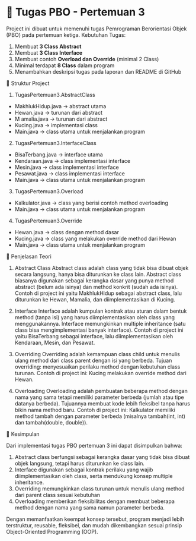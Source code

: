 # 📖 Tugas PBO - Pertemuan 3 
Project ini dibuat untuk memenuhi tugas Pemrograman Berorientasi Objek (PBO) pada pertemuan ketiga.
Kebutuhan Tugas:
1. Membuat **3 Class Abstract**  
2. Membuat **3 Class Interface**  
3. Membuat contoh **Overload dan Override** (minimal 2 Class)  
4. Minimal terdapat **8 Class** dalam program  
5. Menambahkan deskripsi tugas pada laporan dan README di GitHub

📂 Struktur Project

1. TugasPertemuan3.AbstractClass
-  MakhlukHidup.java → abstract utama
-  Hewan.java → turunan dari abstract
-  M amalia.java → turunan dari abstract
-  Kucing.java → implementasi class
-  Main.java → class utama untuk menjalankan program
  
2. TugasPertemuan3.InterfaceClass
-  BisaTerbang.java → interface utama
-  Kendaraan.java → class implementasi interface
-  Mesin.java → class implementasi interface
-  Pesawat.java → class implementasi interface
-  Main.java → class utama untuk menjalankan program
  
3. TugasPertemuan3.Overload
-  Kalkulator.java → class yang berisi contoh method overloading
-  Main.java → class utama untuk menjalankan program
  
4. TugasPertemuan3.Override
-  Hewan.java → class dengan method dasar
-  Kucing.java → class yang melakukan override method dari Hewan
-  Main.java → class utama untuk menjalankan program

📝 Penjelasan Teori

1. Abstract Class
Abstract class adalah class yang tidak bisa dibuat objek secara langsung, hanya bisa diturunkan ke class lain. Abstract class biasanya digunakan sebagai kerangka dasar yang punya method abstract (belum ada isinya) dan method konkrit (sudah ada isinya). Contoh di project ini yaitu MakhlukHidup sebagai abstract class, lalu diturunkan ke Hewan, Mamalia, dan diimplementasikan di Kucing.

2. Interface
Interface adalah kumpulan kontrak atau aturan dalam bentuk method (tanpa isi) yang harus diimplementasikan oleh class yang menggunakannya. Interface memungkinkan multiple inheritance (satu class bisa mengimplementasi banyak interface). Contoh di project ini yaitu BisaTerbang sebagai interface, lalu diimplementasikan oleh Kendaraan, Mesin, dan Pesawat.

3. Overriding
Overriding adalah kemampuan class child untuk menulis ulang method dari class parent dengan isi yang berbeda. Tujuan overriding: menyesuaikan perilaku method dengan kebutuhan class turunan. Contoh di project ini: Kucing melakukan override method dari Hewan.

4. Overloading
Overloading adalah pembuatan beberapa method dengan nama yang sama tetapi memiliki parameter berbeda (jumlah atau tipe datanya berbeda). Tujuannya membuat kode lebih fleksibel tanpa harus bikin nama method baru. Contoh di project ini: Kalkulator memiliki method tambah dengan parameter berbeda (misalnya tambah(int, int) dan tambah(double, double)).

📝 Kesimpulan

Dari implementasi tugas PBO pertemuan 3 ini dapat disimpulkan bahwa:
1. Abstract class berfungsi sebagai kerangka dasar yang tidak bisa dibuat objek langsung, tetapi harus diturunkan ke class lain.
2. Interface digunakan sebagai kontrak perilaku yang wajib diimplementasikan oleh class, serta mendukung konsep multiple inheritance.
3. Overriding memungkinkan class turunan untuk menulis ulang method dari parent class sesuai kebutuhan
4. Overloading memberikan fleksibilitas dengan membuat beberapa method dengan nama yang sama namun parameter berbeda.
   
Dengan memanfaatkan keempat konsep tersebut, program menjadi lebih terstruktur, reusable, fleksibel, dan mudah dikembangkan sesuai prinsip Object-Oriented Programming (OOP).
   





